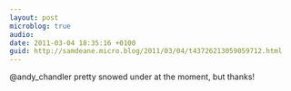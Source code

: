 ```yaml
---
layout: post
microblog: true
audio: 
date: 2011-03-04 18:35:16 +0100
guid: http://samdeane.micro.blog/2011/03/04/t43726213059059712.html
---
```

@andy_chandler pretty snowed under at the moment, but thanks!
